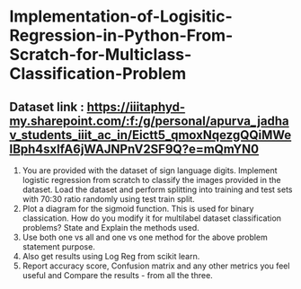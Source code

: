 # Implementation-of-Logisitic-Regression-in-Python-From-Scratch-for-Multiclass-Classification-Problem

## Dataset link : https://iiitaphyd-my.sharepoint.com/:f:/g/personal/apurva_jadhav_students_iiit_ac_in/Eictt5_qmoxNqezgQQiMWeIBph4sxlfA6jWAJNPnV2SF9Q?e=mQmYN0

1. You are provided with the dataset of sign language digits. Implement logistic regression from scratch to classify the images provided in the dataset. Load the dataset and perform splitting into training and test sets with 70:30 ratio randomly using test train split.
2. Plot a diagram for the sigmoid function. This is used for binary classication. How do you modify it for multilabel dataset classification problems? State and Explain the methods used.
3. Use both one vs all and one vs one method for the above problem statement purpose.
4. Also get results using Log Reg from scikit learn.
5. Report accuracy score, Confusion matrix and any other metrics you feel useful and Compare the results - from all the three.
